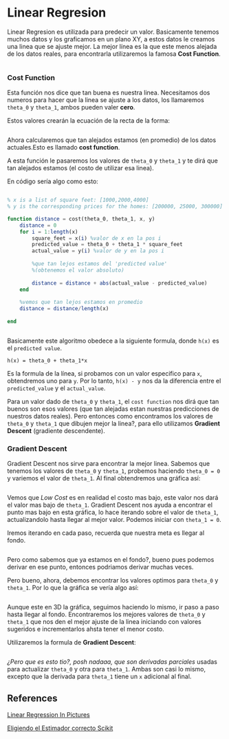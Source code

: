 # Linear Regresion 

Linear Regresion es utilizada para predecir un valor.
Basicamente tenemos muchos datos y los graficamos en un plano XY, a estos datos le creamos una linea que se ajuste mejor. La mejor línea es la que este menos alejada de los datos reales, para encontrarla utilizaremos la famosa **Cost Function**.

<img src="http://adit.io/imgs/regression/predicted_vs_actual_good_line.png" title=""/>


### Cost Function
Esta función nos dice que tan buena es nuestra linea.
Necesitamos dos numeros para hacer que la linea se ajuste a los datos, los llamaremos `theta_0` y `theta_1`, ambos pueden valer **cero**.

Estos valores crearán la ecuación de la recta de la forma:

<img src="https://latex.codecogs.com/gif.latex?y&space;=&space;0x&space;&plus;&space;x" title=""/>

Ahora calcularemos que tan alejados estamos (en promedio) de los datos actuales.Esto es llamado **cost function**.

A esta función le pasaremos los valores de `theta_0` y `theta_1` y te dirá que tan alejados estamos (el costo de utilizar esa linea).

En código sería algo como esto:

``` Octave 

% x is a list of square feet: [1000,2000,4000]
% y is the corresponding prices for the homes: [200000, 25000, 300000]

function distance = cost(theta_0, theta_1, x, y)
	distance = 0
	for i = 1:length(x)
		square_feet = x(i) %valor de x en la pos i
		predicted_value = theta_0 + theta_1 * square_feet
		actual_value = y(i) %valor de y en la pos i
		
		%que tan lejos estamos del 'predicted value'
		%(obtenemos el valor absoluto)
		
		distance = distance + abs(actual_value - predicted_value)
	end
	
	%vemos que tan lejos estamos en promedio
	distance = distance/length(x)
		
end
```

<img src="http://adit.io/imgs/regression/cost_function_math_formula.png" title=""/>

Basicamente este algoritmo obedece a la siguiente formula, donde `h(x)` es el `predicted value`.

`h(x) = theta_0 + theta_1*x`

Es la formula de la línea, si probamos con un valor especifico para `x`, obtendremos uno para `y`. Por lo tanto, `h(x) - y` nos da la diferencia entre el `predicted_value` y el `actual_value`. 

Para un valor dado de `theta_0` y `theta_1`, el `cost function` nos dirá que tan buenos son esos valores (que tan alejadas estan nuestras predicciones de nuestros datos reales). Pero entonces como encontramos los valores de `theta_0` y `theta_1` que dibujen mejor la linea?, para ello utilizamos **Gradient Descent** (gradiente descendente).


### Gradient Descent
Gradient Descent nos sirve para encontrar la mejor linea. 
Sabemos que tenemos los valores de `theta_0` y `theta_1`, probemos haciendo `theta_0 = 0` y variemos el valor de `theta_1`. Al final obtendremos una gráfica así:

<img src="http://adit.io/imgs/regression/cost_for_theta_1_callouts.png" title=""/>

Vemos que *Low Cost* es en realidad el costo mas bajo, este valor nos dará el valor mas bajo de `theta_1`.
Gradient Descent nos ayuda a encontrar el punto mas bajo en esta gráfica, lo hace iterando sobre el valor de `theta_1`, actualizandolo hasta llegar al mejor valor. Podemos iniciar con `theta_1 = 0`.

Iremos iterando en cada paso, recuerda que nuestra meta es llegar al fondo.

<img src="http://adit.io/imgs/regression/arrows_to_bottom.png" title=""/>

Pero como sabemos que ya estamos en el fondo?, bueno pues podemos derivar en ese punto, entonces podriamos derivar muchas veces.

Pero bueno, ahora, debemos encontrar los valores optimos para `theta_0` y `theta_1`. Por lo que la gráfica se vería algo así:

<img src="http://adit.io/imgs/regression/3d_plot_thetas.png" title=""/>

Aunque este en 3D la gráfica, seguimos haciendo lo mismo, ir paso a paso hasta llegar al fondo. Encontraremos los mejores valores de `theta_0` y `theta_1` que nos den el mejor ajuste de la linea iniciando con valores sugeridos e incrementarlos ahsta tener el menor costo.

Utilizaremos la formula de **Gradient Descent**:

<img src="http://adit.io/imgs/regression/gradient_descent_math_formula.png" title=""/>


*¿Pero que es esto tio?, posh nadaaa, que son derivadas parciales* usadas para actualizar  `theta_0` y otra para `theta_1`. Ambas son casi lo mismo, excepto que la derivada para `theta_1` tiene un `x` adicional al final.


## References
[Linear Regression In Pictures](http://adit.io/posts/2016-02-20-Linear-Regression-in-Pictures.html#what-is-linear-regression?)

[Eligiendo el Estimador correcto Scikit](http://scikit-learn.org/stable/tutorial/machine_learning_map/index.html)
